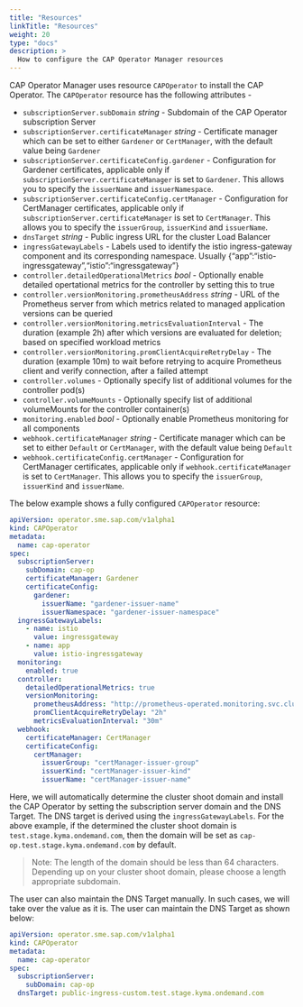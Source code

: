```yaml
---
title: "Resources"
linkTitle: "Resources"
weight: 20
type: "docs"
description: >
  How to configure the CAP Operator Manager resources
---
```


CAP Operator Manager uses resource `CAPOperator` to install the CAP Operator. The `CAPOperator` resource has the following attributes -

- `subscriptionServer.subDomain` _string_ - Subdomain of the CAP Operator subscription Server
- `subscriptionServer.certificateManager` _string_ - Certificate manager which can be set to either `Gardener` or `CertManager`, with the default value being `Gardener`
- `subscriptionServer.certificateConfig.gardener` - Configuration for Gardener certificates, applicable only if `subscriptionServer.certificateManager` is set to `Gardener`. This allows you to specify the `issuerName` and `issuerNamespace`.
- `subscriptionServer.certificateConfig.certManager` - Configuration for CertManager certificates, applicable only if `subscriptionServer.certificateManager` is set to `CertManager`. This allows you to specify the `issuerGroup`, `issuerKind` and `issuerName`.
- `dnsTarget` _string_ - Public ingress URL for the cluster Load Balancer
- `ingressGatewayLabels` - Labels used to identify the istio ingress-gateway component and its corresponding namespace. Usually {“app”:“istio-ingressgateway”,“istio”:“ingressgateway”}
- `controller.detailedOperationalMetrics` _bool_ - Optionally enable detailed opertational metrics for the controller by setting this to true
- `controller.versionMonitoring.prometheusAddress` _string_ - URL of the Prometheus server from which metrics related to managed application versions can be queried
- `controller.versionMonitoring.metricsEvaluationInterval` - The duration (example 2h) after which versions are evaluated for deletion; based on specified workload metrics
- `controller.versionMonitoring.promClientAcquireRetryDelay` - The duration (example 10m) to wait before retrying to acquire Prometheus client and verify connection, after a failed attempt
- `controller.volumes` - Optionally specify list of additional volumes for the controller pod(s)
- `controller.volumeMounts` - Optionally specify list of additional volumeMounts for the controller container(s)
- `monitoring.enabled` _bool_ - Optionally enable Prometheus monitoring for all components
- `webhook.certificateManager` _string_ - Certificate manager which can be set to either `Default` or `CertManager`, with the default value being `Default`
- `webhook.certificateConfig.certManager` - Configuration for CertManager certificates, applicable only if `webhook.certificateManager` is set to `CertManager`. This allows you to specify the `issuerGroup`, `issuerKind` and `issuerName`.

The below example shows a fully configured `CAPOperator` resource:

```yaml
apiVersion: operator.sme.sap.com/v1alpha1
kind: CAPOperator
metadata:
  name: cap-operator
spec:
  subscriptionServer:
    subDomain: cap-op
    certificateManager: Gardener
    certificateConfig:
      gardener:
        issuerName: "gardener-issuer-name"
        issuerNamespace: "gardener-issuer-namespace"
  ingressGatewayLabels:
    - name: istio
      value: ingressgateway
    - name: app
      value: istio-ingressgateway
  monitoring:
    enabled: true
  controller:
    detailedOperationalMetrics: true
    versionMonitoring:
      prometheusAddress: "http://prometheus-operated.monitoring.svc.cluster.local:9090" # <-- example of a Prometheus server running inside the same cluster
      promClientAcquireRetryDelay: "2h"
      metricsEvaluationInterval: "30m"
  webhook:
    certificateManager: CertManager
    certificateConfig:
      certManager:
        issuerGroup: "certManager-issuer-group"
        issuerKind: "certManager-issuer-kind"
        issuerName: "certManager-issuer-name"
```

Here, we will automatically determine the cluster shoot domain and install the CAP Operator by setting the subscription server domain and the DNS Target. The DNS target is derived using the `ingressGatewayLabels`. For the above example, if the determined the cluster shoot domain is `test.stage.kyma.ondemand.com`, then the domain will be set as `cap-op.test.stage.kyma.ondemand.com` by default.

>Note: The length of the domain should be less than 64 characters. Depending up on your cluster shoot domain, please choose a length appropriate subdomain.

The user can also maintain the DNS Target manually. In such cases, we will take over the value as it is. The user can maintain the DNS Target as shown below:

```yaml
apiVersion: operator.sme.sap.com/v1alpha1
kind: CAPOperator
metadata:
  name: cap-operator
spec:
  subscriptionServer:
    subDomain: cap-op
  dnsTarget: public-ingress-custom.test.stage.kyma.ondemand.com
```
